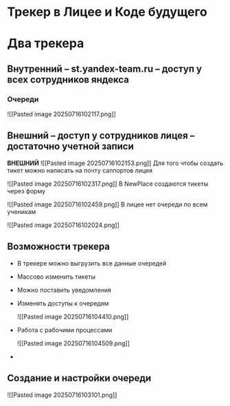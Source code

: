 # Трекер в Лицее и Коде будущего

# Два трекера

## Внутренний – st.yandex-team.ru – доступ у всех сотрудников яндекса

### Очереди

![[Pasted image 20250716102117.png]]

## Внешний – доступ у сотрудников лицея – достаточно учетной записи

**ВНЕШНИЙ**
![[Pasted image 20250716102153.png]]
Для того чтобы создать тикет можно написать на почту саппортов лицея

![[Pasted image 20250716102317.png]]
В NewPlace создаются тикеты через форму

![[Pasted image 20250716102459.png]]
В лицее нет очереди по всем ученикам

![[Pasted image 20250716102024.png]]


## Возможности трекера

- В трекере можно выгрузить все данные очередей
- Массово изменить тикеты
- Можно поставить уведомления
- Изменять доступы к очередям
	
	![[Pasted image 20250716104410.png]]
- Работа с рабочими процессами
	
	![[Pasted image 20250716104509.png]]
- 

## Создание и настройки очереди

![[Pasted image 20250716103101.png]]
